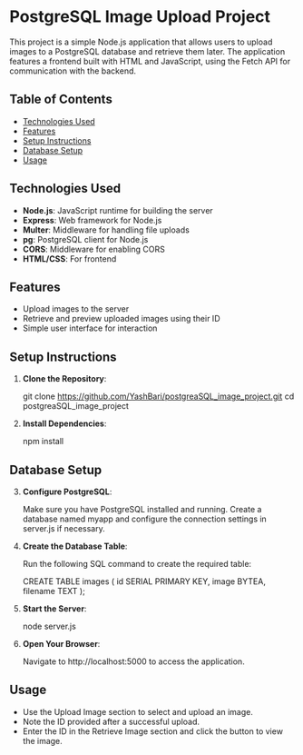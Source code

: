 # PostgreSQL Image Upload Project

This project is a simple Node.js application that allows users to upload images to a PostgreSQL database and retrieve them later. The application features a frontend built with HTML and JavaScript, using the Fetch API for communication with the backend.

## Table of Contents

- [Technologies Used](#technologies-used)
- [Features](#features)
- [Setup Instructions](#setup-instructions)
- [Database Setup](#database-setup)
- [Usage](#usage)

## Technologies Used

- **Node.js**: JavaScript runtime for building the server
- **Express**: Web framework for Node.js
- **Multer**: Middleware for handling file uploads
- **pg**: PostgreSQL client for Node.js
- **CORS**: Middleware for enabling CORS
- **HTML/CSS**: For frontend

## Features

- Upload images to the server
- Retrieve and preview uploaded images using their ID
- Simple user interface for interaction

## Setup Instructions

1. **Clone the Repository**:
   
   git clone https://github.com/YashBari/postgreaSQL_image_project.git
   cd postgreaSQL_image_project

2. **Install Dependencies**:

   npm install

## Database Setup

3. **Configure PostgreSQL**:

   Make sure you have PostgreSQL installed and running. Create a database named myapp and configure the connection settings in server.js if necessary.

4. **Create the Database Table**:

   Run the following SQL command to create the required table:

   CREATE TABLE images (
    id SERIAL PRIMARY KEY,
    image BYTEA,
    filename TEXT
);

5. **Start the Server**:

   node server.js

6. **Open Your Browser**:

    Navigate to http://localhost:5000 to access the application.

## Usage

   - Use the Upload Image section to select and upload an image.
   - Note the ID provided after a successful upload.
   - Enter the ID in the Retrieve Image section and click the button to view the image.

